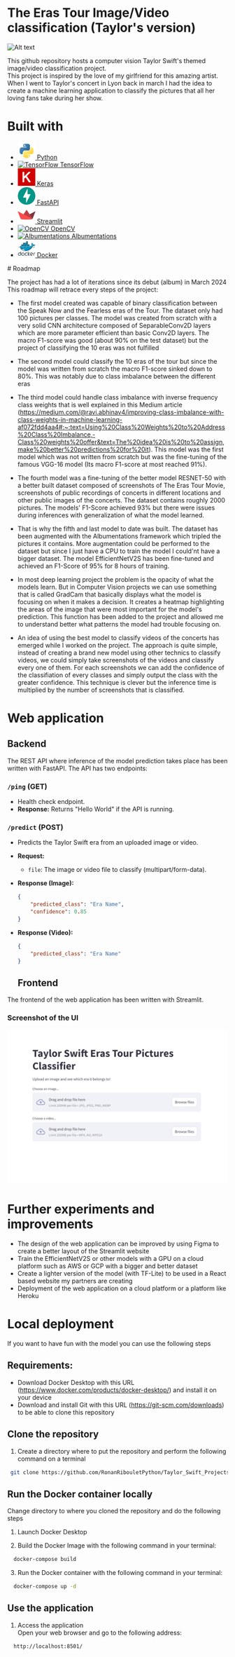
# The Eras Tour Image/Video classification (Taylor's version)

![Alt text](https://i.pinimg.com/736x/5d/07/d1/5d07d10b59ff9f4616fc87b86ee0b3d9.jpg)


This github repository hosts a computer vision Taylor Swift's themed image/video classification project.\
This project is inspired by the love of my girlfriend for this amazing artist.\
When I went to Taylor's concert in Lyon back in march I had the idea to create a machine learning application to classify the pictures that all her loving fans take during her show.  

# Built with

<ul>
  <li>
    <a href="https://www.python.org/" target="_blank" rel="noreferrer">
      <img src="https://raw.githubusercontent.com/devicons/devicon/master/icons/python/python-original.svg" alt="Python" width="40" height="40"/> Python
    </a>
  </li> 
  <li>
    <a href="https://www.tensorflow.org/" target="_blank" rel="noreferrer">
      <img src="https://www.vectorlogo.zone/logos/tensorflow/tensorflow-icon.svg" alt="TensorFlow" width="40" height="40"/> TensorFlow
    </a>
  </li> 
  <li>
    <a href="https://keras.io/" target="_blank" rel="noreferrer">
      <img src="https://raw.githubusercontent.com/devicons/devicon/master/icons/keras/keras-original.svg" alt="Keras" width="40" height="40"/> Keras
    </a> 
  </li>
  <li>
    <a href="https://fastapi.tiangolo.com/" target="_blank" rel="noreferrer">
      <img src="https://raw.githubusercontent.com/devicons/devicon/master/icons/fastapi/fastapi-original.svg" alt="FastAPI" width="40" height="40"/> FastAPI
    </a> 
  </li>
  <li>
    <a href="https://streamlit.io/" target="_blank" rel="noreferrer">
      <img src="https://raw.githubusercontent.com/devicons/devicon/master/icons/streamlit/streamlit-original.svg" alt="Streamlit" width="40" height="40"/> Streamlit
    </a> 
  </li>
  <li>
    <a href="https://opencv.org/" target="_blank" rel="noreferrer">
      <img src="https://www.vectorlogo.zone/logos/opencv/opencv-icon.svg" alt="OpenCV" width="40" height="40"/> OpenCV
    </a> 
  </li>
  <li>
    <a href="https://albumentations.ai/" target="_blank" rel="noreferrer">
      <img src="https://repository-images.githubusercontent.com/136265021/094cf680-b83f-11e9-9512-e4b538ed8e4d" alt="Albumentations" width="40" height="40"/> Albumentations
    </a> 
  </li>
  <li>
    <a href="https://www.docker.com/" target="_blank" rel="noreferrer">
      <img src="https://raw.githubusercontent.com/devicons/devicon/master/icons/docker/docker-original-wordmark.svg" alt="Docker" width="40" height="40"/> Docker
    </a> 
  </li>
</ul>
# Roadmap

The project has had a lot of iterations since its debut (album) in March 2024\
This roadmap will retrace every steps of the project:

- The first model created was capable of binary classification between the Speak Now and the Fearless eras of the Tour. The dataset only had 100 pictures per classes. The model was created from scratch with a very solid CNN architecture composed of SeparableConv2D layers which are more parameter efficient than basic Conv2D layers. The macro F1-score was good (about 90% on the test dataset) but the project of classifying the 10 eras was not fulfilled

- The second model could classify the 10 eras of the tour but since the model was written from scratch the macro F1-score sinked down to 80%. This was notably  due to class imbalance between the different eras

- The third model could handle class imbalance with inverse frequency class weights that is well explained in this Medium article (https://medium.com/@ravi.abhinav4/improving-class-imbalance-with-class-weights-in-machine-learning-af072fdd4aa4#:~:text=Using%20Class%20Weights%20to%20Address%20Class%20Imbalance,-Class%20weights%20offer&text=The%20idea%20is%20to%20assign,make%20better%20predictions%20for%20it). This model was the first model which was not written from scratch but was the fine-tuning of the famous VGG-16 model (Its macro F1-score at most reached 91%).

-  The fourth model was a fine-tuning of the better model RESNET-50 with a better built dataset composed of screenshots of The Eras Tour Movie, screenshots of public recordings of concerts in different locations and other public images of the concerts. The dataset contains roughly 2000 pictures. The models' F1-Score achieved 93% but there were issues during inferences with generalization of what the model learned.

- That is why the fifth and last model to date was built. The dataset has been augmented with the Albumentations framework which tripled the pictures it contains. More augmentation could be performed to the dataset but since I just have a CPU to train the model I could'nt have a bigger dataset. The model EfficientNetV2S has been fine-tuned and achieved an F1-Score of 95% for 8 hours of training.
- In most deep learning project the problem is the opacity of what the models learn. But in Computer Vision projects we can use something that is called GradCam that basically displays what the model is focusing on when it makes a decision. It creates a heatmap highlighting the areas of the image that were most important for the model's prediction. This function has been added to the project and allowed me to understand better what patterns the model had trouble focusing on.

- An idea of using the best model to classify videos of the concerts has emerged while I worked on the project. The approach is quite simple, instead of creating a brand new model using other technics to classify videos, we could simply take screenshots of the videos and classify every one of them. For each screenshots we can add the confidence of the classifiation of every classes and simply output the class with the greater confidence. This technique is clever but the inference time is multiplied by the number of screenshots that is classified.

# Web application

## Backend

The REST API where inference of the model prediction takes place has been written with FastAPI. The API has two endpoints:

### `/ping` (GET)

- Health check endpoint.
- **Response:** Returns "Hello World" if the API is running.

### `/predict` (POST)

- Predicts the Taylor Swift era from an uploaded image or video.
- **Request:**
    - `file`: The image or video file to classify (multipart/form-data).
- **Response (Image):**
    ```json
    {
        "predicted_class": "Era Name",
        "confidence": 0.85 
    }
    ```
- **Response (Video):**
    ```json
    {
        "predicted_class": "Era Name"
    }
    ```

  ## Frontend
The frontend of the web application has been written with Streamlit.

### Screenshot of the UI

![Streamlit UI Screenshot](README_images/screenshot_streamlit_app.png)

# Further experiments and improvements
- The design of the web application can be improved by using Figma to create a better layout of the Streamlit website
- Train the EfficientNetV2S or other models with a GPU on a cloud platform such as AWS or GCP with a bigger and better dataset
- Create a lighter version of the model (with TF-Lite) to be used in a React based website my partners are creating
- Deployment of the web application on a cloud platform or a platform like Heroku 

# Local deployment

If you want to have fun with the model you can use the following steps

## Requirements:
- Download Docker Desktop with this URL (https://www.docker.com/products/docker-desktop/) and install it on your device
- Download and install Git with this URL (https://git-scm.com/downloads) to be able to clone this repository

## Clone the repository

 1. Create a directory where to put the repository and perform the following command on a terminal

 ```bash
  git clone https://github.com/RonanRibouletPython/Taylor_Swift_Projects.git
```

## Run the Docker container locally 

Change directory to where you cloned the repository and do the following steps

1. Launch Docker Desktop

2. Build the Docker Image with the following command in your terminal:

```bash
  docker-compose build
```
3. Run the Docker container with the following command in your terminal:

```bash
  docker-compose up -d
```
## Use the application

1. Access the application
\
Open your web browser and go to the following address:

```bash
  http://localhost:8501/
```



